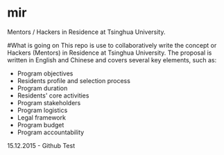 # mir
Mentors / Hackers in Residence at Tsinghua University. 

#What is going on
This repo is use to collaboratively write the concept or Hackers (Mentors) in Residence at Tsinghua University.
The proposal is written in English and Chinese and covers several key elements, such as:

- Program objectives 
- Residents profile and selection process
- Program duration
- Residents' core activities
- Program stakeholders
- Program logistics
- Legal framework
- Program budget
- Program accountability 

15.12.2015 - Github Test
